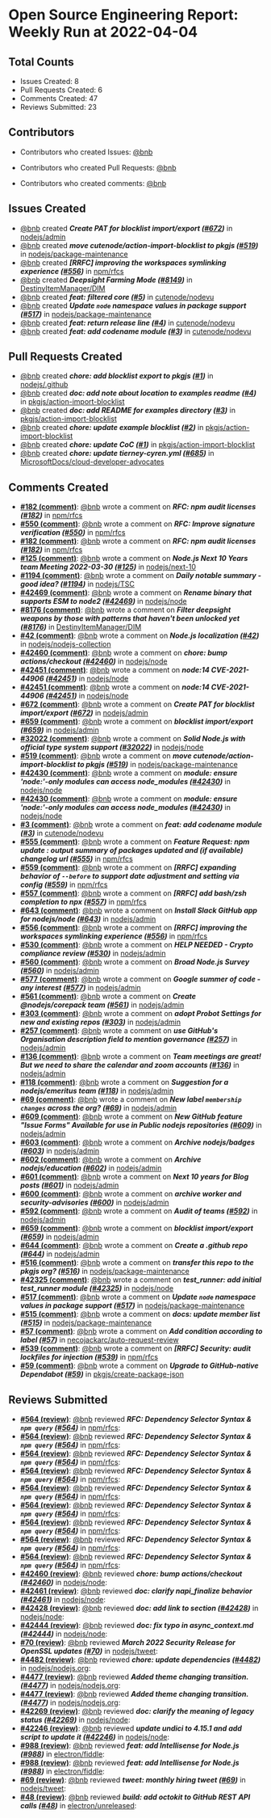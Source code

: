# Open Source Engineering Report: Weekly Run at 2022-04-04

## Total Counts

* Issues Created: 8
* Pull Requests Created: 6
* Comments Created: 47
* Reviews Submitted: 23

## Contributors

* Contributors who created Issues: [@bnb](https://github.com/bnb)

* Contributors who created Pull Requests: [@bnb](https://github.com/bnb)

* Contributors who created comments: [@bnb](https://github.com/bnb)

## Issues Created

* [@bnb](https://github.com/bnb) created _**Create PAT for blocklist import/export ([#672](https://github.com/nodejs/admin/issues/672))**_ in [nodejs/admin](https://github.com/nodejs/admin)
* [@bnb](https://github.com/bnb) created _**move cutenode/action-import-blocklist to pkgjs ([#519](https://github.com/nodejs/package-maintenance/issues/519))**_ in [nodejs/package-maintenance](https://github.com/nodejs/package-maintenance)
* [@bnb](https://github.com/bnb) created _**[RRFC] improving the workspaces symlinking experience ([#556](https://github.com/npm/rfcs/issues/556))**_ in [npm/rfcs](https://github.com/npm/rfcs)
* [@bnb](https://github.com/bnb) created _**Deepsight Farming Mode ([#8149](https://github.com/DestinyItemManager/DIM/issues/8149))**_ in [DestinyItemManager/DIM](https://github.com/DestinyItemManager/DIM)
* [@bnb](https://github.com/bnb) created _**feat: filtered core ([#5](https://github.com/cutenode/nodevu/issues/5))**_ in [cutenode/nodevu](https://github.com/cutenode/nodevu)
* [@bnb](https://github.com/bnb) created _**Update `node` namespace values in package support ([#517](https://github.com/nodejs/package-maintenance/issues/517))**_ in [nodejs/package-maintenance](https://github.com/nodejs/package-maintenance)
* [@bnb](https://github.com/bnb) created _**feat: return release line ([#4](https://github.com/cutenode/nodevu/issues/4))**_ in [cutenode/nodevu](https://github.com/cutenode/nodevu)
* [@bnb](https://github.com/bnb) created _**feat: add codename module ([#3](https://github.com/cutenode/nodevu/issues/3))**_ in [cutenode/nodevu](https://github.com/cutenode/nodevu)

## Pull Requests Created

* [@bnb](https://github.com/bnb) created _**chore: add blocklist export to pkgjs ([#1](https://github.com/nodejs/.github/pull/1))**_ in [nodejs/.github](https://github.com/nodejs/.github)
* [@bnb](https://github.com/bnb) created _**doc: add note about location to examples readme ([#4](https://github.com/pkgjs/action-import-blocklist/pull/4))**_ in [pkgjs/action-import-blocklist](https://github.com/pkgjs/action-import-blocklist)
* [@bnb](https://github.com/bnb) created _**doc: add README for examples directory ([#3](https://github.com/pkgjs/action-import-blocklist/pull/3))**_ in [pkgjs/action-import-blocklist](https://github.com/pkgjs/action-import-blocklist)
* [@bnb](https://github.com/bnb) created _**chore: update example blocklist ([#2](https://github.com/pkgjs/action-import-blocklist/pull/2))**_ in [pkgjs/action-import-blocklist](https://github.com/pkgjs/action-import-blocklist)
* [@bnb](https://github.com/bnb) created _**chore: update CoC ([#1](https://github.com/pkgjs/action-import-blocklist/pull/1))**_ in [pkgjs/action-import-blocklist](https://github.com/pkgjs/action-import-blocklist)
* [@bnb](https://github.com/bnb) created _**chore: update tierney-cyren.yml ([#685](https://github.com/MicrosoftDocs/cloud-developer-advocates/pull/685))**_ in [MicrosoftDocs/cloud-developer-advocates](https://github.com/MicrosoftDocs/cloud-developer-advocates)

## Comments Created

* **[#182 (comment)](https://github.com/npm/rfcs/pull/182#issuecomment-1083704867)**: [@bnb](https://github.com/bnb) wrote a comment on _**RFC: npm audit licenses ([#182](https://github.com/npm/rfcs/pull/182))**_ in [npm/rfcs](https://github.com/npm/rfcs)
* **[#550 (comment)](https://github.com/npm/rfcs/pull/550#issuecomment-1083675910)**: [@bnb](https://github.com/bnb) wrote a comment on _**RFC: Improve signature verification ([#550](https://github.com/npm/rfcs/pull/550))**_ in [npm/rfcs](https://github.com/npm/rfcs)
* **[#182 (comment)](https://github.com/npm/rfcs/pull/182#issuecomment-1083671576)**: [@bnb](https://github.com/bnb) wrote a comment on _**RFC: npm audit licenses ([#182](https://github.com/npm/rfcs/pull/182))**_ in [npm/rfcs](https://github.com/npm/rfcs)
* **[#125 (comment)](https://github.com/nodejs/next-10/issues/125#issuecomment-1083181644)**: [@bnb](https://github.com/bnb) wrote a comment on _**Node.js  Next 10 Years team Meeting 2022-03-30 ([#125](https://github.com/nodejs/next-10/issues/125))**_ in [nodejs/next-10](https://github.com/nodejs/next-10)
* **[#1194 (comment)](https://github.com/nodejs/TSC/issues/1194#issuecomment-1082302814)**: [@bnb](https://github.com/bnb) wrote a comment on _**Daily notable summary - good idea? ([#1194](https://github.com/nodejs/TSC/issues/1194))**_ in [nodejs/TSC](https://github.com/nodejs/TSC)
* **[#42469 (comment)](https://github.com/nodejs/node/issues/42469#issuecomment-1080013000)**: [@bnb](https://github.com/bnb) wrote a comment on _**Rename binary that supports ESM to node2 ([#42469](https://github.com/nodejs/node/issues/42469))**_ in [nodejs/node](https://github.com/nodejs/node)
* **[#8176 (comment)](https://github.com/DestinyItemManager/DIM/issues/8176#issuecomment-1079521907)**: [@bnb](https://github.com/bnb) wrote a comment on _**Filter deepsight weapons by those with patterns that haven't been unlocked yet ([#8176](https://github.com/DestinyItemManager/DIM/issues/8176))**_ in [DestinyItemManager/DIM](https://github.com/DestinyItemManager/DIM)
* **[#42 (comment)](https://github.com/nodejs/nodejs-collection/issues/42#issuecomment-1079424987)**: [@bnb](https://github.com/bnb) wrote a comment on _**Node.js localization ([#42](https://github.com/nodejs/nodejs-collection/issues/42))**_ in [nodejs/nodejs-collection](https://github.com/nodejs/nodejs-collection)
* **[#42460 (comment)](https://github.com/nodejs/node/pull/42460#issuecomment-1079215479)**: [@bnb](https://github.com/bnb) wrote a comment on _**chore: bump actions/checkout ([#42460](https://github.com/nodejs/node/pull/42460))**_ in [nodejs/node](https://github.com/nodejs/node)
* **[#42451 (comment)](https://github.com/nodejs/node/issues/42451#issuecomment-1078234233)**: [@bnb](https://github.com/bnb) wrote a comment on _**node:14 CVE-2021-44906 ([#42451](https://github.com/nodejs/node/issues/42451))**_ in [nodejs/node](https://github.com/nodejs/node)
* **[#42451 (comment)](https://github.com/nodejs/node/issues/42451#issuecomment-1078133700)**: [@bnb](https://github.com/bnb) wrote a comment on _**node:14 CVE-2021-44906 ([#42451](https://github.com/nodejs/node/issues/42451))**_ in [nodejs/node](https://github.com/nodejs/node)
* **[#672 (comment)](https://github.com/nodejs/admin/issues/672#issuecomment-1077807361)**: [@bnb](https://github.com/bnb) wrote a comment on _**Create PAT for blocklist import/export ([#672](https://github.com/nodejs/admin/issues/672))**_ in [nodejs/admin](https://github.com/nodejs/admin)
* **[#659 (comment)](https://github.com/nodejs/admin/issues/659#issuecomment-1077807203)**: [@bnb](https://github.com/bnb) wrote a comment on _**blocklist import/export ([#659](https://github.com/nodejs/admin/issues/659))**_ in [nodejs/admin](https://github.com/nodejs/admin)
* **[#32022 (comment)](https://github.com/nodejs/node/issues/32022#issuecomment-1077770593)**: [@bnb](https://github.com/bnb) wrote a comment on _**Solid Node.js with official type system support ([#32022](https://github.com/nodejs/node/issues/32022))**_ in [nodejs/node](https://github.com/nodejs/node)
* **[#519 (comment)](https://github.com/nodejs/package-maintenance/issues/519#issuecomment-1077736855)**: [@bnb](https://github.com/bnb) wrote a comment on _**move cutenode/action-import-blocklist to pkgjs ([#519](https://github.com/nodejs/package-maintenance/issues/519))**_ in [nodejs/package-maintenance](https://github.com/nodejs/package-maintenance)
* **[#42430 (comment)](https://github.com/nodejs/node/pull/42430#issuecomment-1076427550)**: [@bnb](https://github.com/bnb) wrote a comment on _**module: ensure 'node:'-only modules can access node_modules ([#42430](https://github.com/nodejs/node/pull/42430))**_ in [nodejs/node](https://github.com/nodejs/node)
* **[#42430 (comment)](https://github.com/nodejs/node/pull/42430#issuecomment-1076406879)**: [@bnb](https://github.com/bnb) wrote a comment on _**module: ensure 'node:'-only modules can access node_modules ([#42430](https://github.com/nodejs/node/pull/42430))**_ in [nodejs/node](https://github.com/nodejs/node)
* **[#3 (comment)](https://github.com/cutenode/nodevu/issues/3#issuecomment-1075786010)**: [@bnb](https://github.com/bnb) wrote a comment on _**feat: add codename module ([#3](https://github.com/cutenode/nodevu/issues/3))**_ in [cutenode/nodevu](https://github.com/cutenode/nodevu)
* **[#555 (comment)](https://github.com/npm/rfcs/issues/555#issuecomment-1075739803)**: [@bnb](https://github.com/bnb) wrote a comment on _**Feature Request: npm update : output summary of packages updated and (if available) changelog url ([#555](https://github.com/npm/rfcs/issues/555))**_ in [npm/rfcs](https://github.com/npm/rfcs)
* **[#559 (comment)](https://github.com/npm/rfcs/issues/559#issuecomment-1075684567)**: [@bnb](https://github.com/bnb) wrote a comment on _**[RRFC] expanding behavior of `--before` to support date adjustment and setting via config ([#559](https://github.com/npm/rfcs/issues/559))**_ in [npm/rfcs](https://github.com/npm/rfcs)
* **[#557 (comment)](https://github.com/npm/rfcs/issues/557#issuecomment-1075484772)**: [@bnb](https://github.com/bnb) wrote a comment on _**[RRFC] add bash/zsh completion to npx ([#557](https://github.com/npm/rfcs/issues/557))**_ in [npm/rfcs](https://github.com/npm/rfcs)
* **[#643 (comment)](https://github.com/nodejs/admin/issues/643#issuecomment-1069801709)**: [@bnb](https://github.com/bnb) wrote a comment on _**Install Slack GitHub app for nodejs/node ([#643](https://github.com/nodejs/admin/issues/643))**_ in [nodejs/admin](https://github.com/nodejs/admin)
* **[#556 (comment)](https://github.com/npm/rfcs/issues/556#issuecomment-1069595262)**: [@bnb](https://github.com/bnb) wrote a comment on _**[RRFC] improving the workspaces symlinking experience ([#556](https://github.com/npm/rfcs/issues/556))**_ in [npm/rfcs](https://github.com/npm/rfcs)
* **[#530 (comment)](https://github.com/nodejs/admin/issues/530#issuecomment-1068723990)**: [@bnb](https://github.com/bnb) wrote a comment on _**HELP NEEDED - Crypto compliance review ([#530](https://github.com/nodejs/admin/issues/530))**_ in [nodejs/admin](https://github.com/nodejs/admin)
* **[#560 (comment)](https://github.com/nodejs/admin/issues/560#issuecomment-1068560595)**: [@bnb](https://github.com/bnb) wrote a comment on _**Broad Node.js Survey ([#560](https://github.com/nodejs/admin/issues/560))**_ in [nodejs/admin](https://github.com/nodejs/admin)
* **[#577 (comment)](https://github.com/nodejs/admin/issues/577#issuecomment-1068351079)**: [@bnb](https://github.com/bnb) wrote a comment on _**Google summer of code - any interest ([#577](https://github.com/nodejs/admin/issues/577))**_ in [nodejs/admin](https://github.com/nodejs/admin)
* **[#561 (comment)](https://github.com/nodejs/admin/issues/561#issuecomment-1068350016)**: [@bnb](https://github.com/bnb) wrote a comment on _**Create @nodejs/corepack team ([#561](https://github.com/nodejs/admin/issues/561))**_ in [nodejs/admin](https://github.com/nodejs/admin)
* **[#303 (comment)](https://github.com/nodejs/admin/issues/303#issuecomment-1068336256)**: [@bnb](https://github.com/bnb) wrote a comment on _**adopt Probot Settings for new and existing repos ([#303](https://github.com/nodejs/admin/issues/303))**_ in [nodejs/admin](https://github.com/nodejs/admin)
* **[#257 (comment)](https://github.com/nodejs/admin/issues/257#issuecomment-1068334205)**: [@bnb](https://github.com/bnb) wrote a comment on _**use GitHub's Organisation description field to mention governance ([#257](https://github.com/nodejs/admin/issues/257))**_ in [nodejs/admin](https://github.com/nodejs/admin)
* **[#136 (comment)](https://github.com/nodejs/admin/issues/136#issuecomment-1068333020)**: [@bnb](https://github.com/bnb) wrote a comment on _**Team meetings are great! But we need to share the calendar and zoom accounts ([#136](https://github.com/nodejs/admin/issues/136))**_ in [nodejs/admin](https://github.com/nodejs/admin)
* **[#118 (comment)](https://github.com/nodejs/admin/issues/118#issuecomment-1068332312)**: [@bnb](https://github.com/bnb) wrote a comment on _**Suggestion for a nodejs/emeritus team ([#118](https://github.com/nodejs/admin/issues/118))**_ in [nodejs/admin](https://github.com/nodejs/admin)
* **[#69 (comment)](https://github.com/nodejs/admin/issues/69#issuecomment-1068331323)**: [@bnb](https://github.com/bnb) wrote a comment on _**New label `membership changes` across the org? ([#69](https://github.com/nodejs/admin/issues/69))**_ in [nodejs/admin](https://github.com/nodejs/admin)
* **[#609 (comment)](https://github.com/nodejs/admin/issues/609#issuecomment-1068324227)**: [@bnb](https://github.com/bnb) wrote a comment on _**New GitHub feature "Issue Forms" Available for use in Public nodejs repositories ([#609](https://github.com/nodejs/admin/issues/609))**_ in [nodejs/admin](https://github.com/nodejs/admin)
* **[#603 (comment)](https://github.com/nodejs/admin/issues/603#issuecomment-1068323614)**: [@bnb](https://github.com/bnb) wrote a comment on _**Archive nodejs/badges ([#603](https://github.com/nodejs/admin/issues/603))**_ in [nodejs/admin](https://github.com/nodejs/admin)
* **[#602 (comment)](https://github.com/nodejs/admin/issues/602#issuecomment-1068322970)**: [@bnb](https://github.com/bnb) wrote a comment on _**Archive nodejs/education ([#602](https://github.com/nodejs/admin/issues/602))**_ in [nodejs/admin](https://github.com/nodejs/admin)
* **[#601 (comment)](https://github.com/nodejs/admin/issues/601#issuecomment-1068322207)**: [@bnb](https://github.com/bnb) wrote a comment on _**Next 10 years for Blog posts ([#601](https://github.com/nodejs/admin/issues/601))**_ in [nodejs/admin](https://github.com/nodejs/admin)
* **[#600 (comment)](https://github.com/nodejs/admin/issues/600#issuecomment-1068321446)**: [@bnb](https://github.com/bnb) wrote a comment on _**archive worker and security-advisories ([#600](https://github.com/nodejs/admin/issues/600))**_ in [nodejs/admin](https://github.com/nodejs/admin)
* **[#592 (comment)](https://github.com/nodejs/admin/issues/592#issuecomment-1068320823)**: [@bnb](https://github.com/bnb) wrote a comment on _**Audit of teams ([#592](https://github.com/nodejs/admin/issues/592))**_ in [nodejs/admin](https://github.com/nodejs/admin)
* **[#659 (comment)](https://github.com/nodejs/admin/issues/659#issuecomment-1068191925)**: [@bnb](https://github.com/bnb) wrote a comment on _**blocklist import/export ([#659](https://github.com/nodejs/admin/issues/659))**_ in [nodejs/admin](https://github.com/nodejs/admin)
* **[#644 (comment)](https://github.com/nodejs/admin/issues/644#issuecomment-1068189173)**: [@bnb](https://github.com/bnb) wrote a comment on _**Create a .github repo ([#644](https://github.com/nodejs/admin/issues/644))**_ in [nodejs/admin](https://github.com/nodejs/admin)
* **[#516 (comment)](https://github.com/nodejs/package-maintenance/issues/516#issuecomment-1067413567)**: [@bnb](https://github.com/bnb) wrote a comment on _**transfer this repo to the pkgjs org? ([#516](https://github.com/nodejs/package-maintenance/issues/516))**_ in [nodejs/package-maintenance](https://github.com/nodejs/package-maintenance)
* **[#42325 (comment)](https://github.com/nodejs/node/pull/42325#issuecomment-1067236749)**: [@bnb](https://github.com/bnb) wrote a comment on _**test_runner: add initial test_runner module ([#42325](https://github.com/nodejs/node/pull/42325))**_ in [nodejs/node](https://github.com/nodejs/node)
* **[#517 (comment)](https://github.com/nodejs/package-maintenance/issues/517#issuecomment-1064667921)**: [@bnb](https://github.com/bnb) wrote a comment on _**Update `node` namespace values in package support ([#517](https://github.com/nodejs/package-maintenance/issues/517))**_ in [nodejs/package-maintenance](https://github.com/nodejs/package-maintenance)
* **[#515 (comment)](https://github.com/nodejs/package-maintenance/pull/515#issuecomment-1064387471)**: [@bnb](https://github.com/bnb) wrote a comment on _**docs: update member list ([#515](https://github.com/nodejs/package-maintenance/pull/515))**_ in [nodejs/package-maintenance](https://github.com/nodejs/package-maintenance)
* **[#57 (comment)](https://github.com/necojackarc/auto-request-review/issues/57#issuecomment-1058403915)**: [@bnb](https://github.com/bnb) wrote a comment on _**Add condition according to label ([#57](https://github.com/necojackarc/auto-request-review/issues/57))**_ in [necojackarc/auto-request-review](https://github.com/necojackarc/auto-request-review)
* **[#539 (comment)](https://github.com/npm/rfcs/issues/539#issuecomment-1058363718)**: [@bnb](https://github.com/bnb) wrote a comment on _**[RRFC] Security: audit lockfiles for injection ([#539](https://github.com/npm/rfcs/issues/539))**_ in [npm/rfcs](https://github.com/npm/rfcs)
* **[#59 (comment)](https://github.com/pkgjs/create-package-json/pull/59#issuecomment-1057466358)**: [@bnb](https://github.com/bnb) wrote a comment on _**Upgrade to GitHub-native Dependabot ([#59](https://github.com/pkgjs/create-package-json/pull/59))**_ in [pkgjs/create-package-json](https://github.com/pkgjs/create-package-json)

## Reviews Submitted

* **[#564 (review)](https://github.com/npm/rfcs/pull/564#pullrequestreview-926766275)**: [@bnb](https://github.com/bnb) reviewed _**RFC: Dependency Selector Syntax & `npm query` ([#564](https://github.com/npm/rfcs/pull/564))**_ in [npm/rfcs](https://github.com/npm/rfcs): 
* **[#564 (review)](https://github.com/npm/rfcs/pull/564#pullrequestreview-926764971)**: [@bnb](https://github.com/bnb) reviewed _**RFC: Dependency Selector Syntax & `npm query` ([#564](https://github.com/npm/rfcs/pull/564))**_ in [npm/rfcs](https://github.com/npm/rfcs): 
* **[#564 (review)](https://github.com/npm/rfcs/pull/564#pullrequestreview-926763440)**: [@bnb](https://github.com/bnb) reviewed _**RFC: Dependency Selector Syntax & `npm query` ([#564](https://github.com/npm/rfcs/pull/564))**_ in [npm/rfcs](https://github.com/npm/rfcs): 
* **[#564 (review)](https://github.com/npm/rfcs/pull/564#pullrequestreview-926762234)**: [@bnb](https://github.com/bnb) reviewed _**RFC: Dependency Selector Syntax & `npm query` ([#564](https://github.com/npm/rfcs/pull/564))**_ in [npm/rfcs](https://github.com/npm/rfcs): 
* **[#564 (review)](https://github.com/npm/rfcs/pull/564#pullrequestreview-926758120)**: [@bnb](https://github.com/bnb) reviewed _**RFC: Dependency Selector Syntax & `npm query` ([#564](https://github.com/npm/rfcs/pull/564))**_ in [npm/rfcs](https://github.com/npm/rfcs): 
* **[#564 (review)](https://github.com/npm/rfcs/pull/564#pullrequestreview-926757856)**: [@bnb](https://github.com/bnb) reviewed _**RFC: Dependency Selector Syntax & `npm query` ([#564](https://github.com/npm/rfcs/pull/564))**_ in [npm/rfcs](https://github.com/npm/rfcs): 
* **[#564 (review)](https://github.com/npm/rfcs/pull/564#pullrequestreview-926757500)**: [@bnb](https://github.com/bnb) reviewed _**RFC: Dependency Selector Syntax & `npm query` ([#564](https://github.com/npm/rfcs/pull/564))**_ in [npm/rfcs](https://github.com/npm/rfcs): 
* **[#564 (review)](https://github.com/npm/rfcs/pull/564#pullrequestreview-926755575)**: [@bnb](https://github.com/bnb) reviewed _**RFC: Dependency Selector Syntax & `npm query` ([#564](https://github.com/npm/rfcs/pull/564))**_ in [npm/rfcs](https://github.com/npm/rfcs): 
* **[#564 (review)](https://github.com/npm/rfcs/pull/564#pullrequestreview-926752699)**: [@bnb](https://github.com/bnb) reviewed _**RFC: Dependency Selector Syntax & `npm query` ([#564](https://github.com/npm/rfcs/pull/564))**_ in [npm/rfcs](https://github.com/npm/rfcs): 
* **[#42460 (review)](https://github.com/nodejs/node/pull/42460#pullrequestreview-921214992)**: [@bnb](https://github.com/bnb) reviewed _**chore: bump actions/checkout ([#42460](https://github.com/nodejs/node/pull/42460))**_ in [nodejs/node](https://github.com/nodejs/node): 
* **[#42461 (review)](https://github.com/nodejs/node/pull/42461#pullrequestreview-921208653)**: [@bnb](https://github.com/bnb) reviewed _**doc: clarify napi_finalize behavior ([#42461](https://github.com/nodejs/node/pull/42461))**_ in [nodejs/node](https://github.com/nodejs/node): 
* **[#42428 (review)](https://github.com/nodejs/node/pull/42428#pullrequestreview-919402283)**: [@bnb](https://github.com/bnb) reviewed _**doc: add link to section ([#42428](https://github.com/nodejs/node/pull/42428))**_ in [nodejs/node](https://github.com/nodejs/node): 
* **[#42444 (review)](https://github.com/nodejs/node/pull/42444#pullrequestreview-919112315)**: [@bnb](https://github.com/bnb) reviewed _**doc: fix typo in async_context.md ([#42444](https://github.com/nodejs/node/pull/42444))**_ in [nodejs/node](https://github.com/nodejs/node): 
* **[#70 (review)](https://github.com/nodejs/tweet/pull/70#pullrequestreview-913877467)**: [@bnb](https://github.com/bnb) reviewed _**March 2022 Security Release for OpenSSL updates ([#70](https://github.com/nodejs/tweet/pull/70))**_ in [nodejs/tweet](https://github.com/nodejs/tweet): 
* **[#4482 (review)](https://github.com/nodejs/nodejs.org/pull/4482#pullrequestreview-909123868)**: [@bnb](https://github.com/bnb) reviewed _**chore: update dependencies ([#4482](https://github.com/nodejs/nodejs.org/pull/4482))**_ in [nodejs/nodejs.org](https://github.com/nodejs/nodejs.org): 
* **[#4477 (review)](https://github.com/nodejs/nodejs.org/pull/4477#pullrequestreview-909122437)**: [@bnb](https://github.com/bnb) reviewed _**Added theme changing transition. ([#4477](https://github.com/nodejs/nodejs.org/pull/4477))**_ in [nodejs/nodejs.org](https://github.com/nodejs/nodejs.org): 
* **[#4477 (review)](https://github.com/nodejs/nodejs.org/pull/4477#pullrequestreview-909121080)**: [@bnb](https://github.com/bnb) reviewed _**Added theme changing transition. ([#4477](https://github.com/nodejs/nodejs.org/pull/4477))**_ in [nodejs/nodejs.org](https://github.com/nodejs/nodejs.org): 
* **[#42269 (review)](https://github.com/nodejs/node/pull/42269#pullrequestreview-904866224)**: [@bnb](https://github.com/bnb) reviewed _**doc: clarify the meaning of legacy status ([#42269](https://github.com/nodejs/node/pull/42269))**_ in [nodejs/node](https://github.com/nodejs/node): 
* **[#42246 (review)](https://github.com/nodejs/node/pull/42246#pullrequestreview-904741890)**: [@bnb](https://github.com/bnb) reviewed _**update undici to 4.15.1 and add script to update it ([#42246](https://github.com/nodejs/node/pull/42246))**_ in [nodejs/node](https://github.com/nodejs/node): 
* **[#988 (review)](https://github.com/electron/fiddle/pull/988#pullrequestreview-899252502)**: [@bnb](https://github.com/bnb) reviewed _**feat: add Intellisense for Node.js ([#988](https://github.com/electron/fiddle/pull/988))**_ in [electron/fiddle](https://github.com/electron/fiddle): 
* **[#988 (review)](https://github.com/electron/fiddle/pull/988#pullrequestreview-899252502)**: [@bnb](https://github.com/bnb) reviewed _**feat: add Intellisense for Node.js ([#988](https://github.com/electron/fiddle/pull/988))**_ in [electron/fiddle](https://github.com/electron/fiddle): 
* **[#69 (review)](https://github.com/nodejs/tweet/pull/69#pullrequestreview-896945791)**: [@bnb](https://github.com/bnb) reviewed _**tweet: monthly hiring tweet ([#69](https://github.com/nodejs/tweet/pull/69))**_ in [nodejs/tweet](https://github.com/nodejs/tweet): 
* **[#48 (review)](https://github.com/electron/unreleased/pull/48#pullrequestreview-896684950)**: [@bnb](https://github.com/bnb) reviewed _**build: add octokit to GitHub REST API calls ([#48](https://github.com/electron/unreleased/pull/48))**_ in [electron/unreleased](https://github.com/electron/unreleased): 